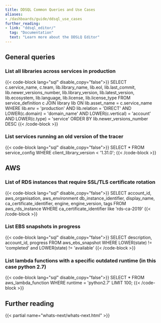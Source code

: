 ```yaml
---
title: DDSQL Common Queries and Use Cases
aliases:
- /dashboards/guide/ddsql_use_cases
further_reading:
- link: "ddsql_editor/"
  tag: "Documentation"
  text: "Learn more about the DDSLQ Editor"
---
```


## General queries
### List all libraries across services in production

{{< code-block lang="sql" disable_copy="false">}}
SELECT
    c.service_name,
    c.team,
    lib.library_name,
    lib.eol,
    lib.last_commit,
    lib.newer_versions_number,
    lib.library_version,
    lib.latest_version,
    lib.ecosystem,
    lib.language,
    lib.license,
    lib.license_type
FROM service_definition c
JOIN library lib ON lib.asset_name = c.service_name
WHERE
    lib.env = 'production'
    AND lib.relation = 'DIRECT'
    AND LOWER(c.domain) = 'domain_name'
    AND LOWER(c.vertical) = 'account'
    AND LOWER(c.type) = 'service'
ORDER BY lib.newer_versions_number DESC
{{< /code-block >}}

### List services running an old version of the tracer

{{< code-block lang="sql" disable_copy="false">}}
SELECT *
FROM service_config
WHERE client_library_version < '1.31.0';
{{< /code-block >}}

## AWS

### List of RDS instances that require SSL/TLS certificate rotation

{{< code-block lang="sql" disable_copy="false">}}
SELECT account_id,
  aws_organisation,
  aws_environment db_instance_identifier,
  display_name,
  ca_certificate_identifier,
  engine,
  engine_version,
  tags
FROM aws_rds_instance
WHERE ca_certificate_identifier like 'rds-ca-2019'
{{< /code-block >}}

### List EBS snapshots in progress

{{< code-block lang="sql" disable_copy="false">}}
SELECT description,
  account_id,
  progress
FROM aws_ebs_snapshot
WHERE LOWER(state) != 'completed'
  and LOWER(state) != 'available'
{{< /code-block >}}

### List lambda functions with a specific outdated runtime (in this case python 2.7)

{{< code-block lang="sql" disable_copy="false">}}
SELECT *
FROM aws_lambda_function
WHERE runtime = 'python2.7'
LIMIT 100;
{{< /code-block >}}

## Further reading

{{< partial name="whats-next/whats-next.html" >}}
